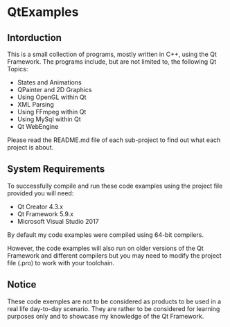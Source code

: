 # QtExamples

## Intorduction
This is a small collection of programs, mostly written in C++, using the Qt Framework.
The programs include, but are not limited to, the following Qt Topics:
* States and Animations
* QPainter and 2D Graphics
* Using OpenGL within Qt
* XML Parsing
* Using FFmpeg within Qt
* Using MySql within Qt
* Qt WebEngine

Please read the README.md file of each sub-project to find out what each project is about.

## System Requirements
To successfully compile and run these code examples using the project file provided you will need:
* Qt Creator 4.3.x
* Qt Framework 5.9.x
* Microsoft Visual Studio 2017

By default my code examples were compiled using 64-bit compilers.

However, the code examples will also run on older versions of the Qt Framework and different compilers but you may need to modify the
project file (.pro) to work with your toolchain.

## Notice
These code exemples are not to be considered as products to be used in a real life day-to-day scenario.
They are rather to be considered for learning purposes only and to showcase my knowledge of the Qt Framework.
